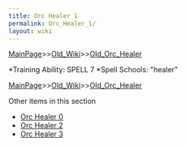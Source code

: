 ```yaml
---
title: Orc Healer 1
permalink: Orc_Healer_1/
layout: wiki
---
```


[MainPage](/keeperrl_wiki/ "wikilink")>>[Old_Wiki](/keeperrl_wiki/Old_Wiki "wikilink")>>[Old_Orc_Healer](/keeperrl_wiki/Old_Orc_Healer "wikilink")






*Training Ability: SPELL 7 
*Spell Schools: &quot;healer&quot;

[MainPage](/keeperrl_wiki/ "wikilink")>>[Old_Wiki](/keeperrl_wiki/Old_Wiki "wikilink")>>[Old_Orc_Healer](/keeperrl_wiki/Old_Orc_Healer "wikilink")

Other items in this section
-    [Orc Healer 0](/keeperrl_wiki/Orc_Healer_0 "wikilink")
-    [Orc Healer 2](/keeperrl_wiki/Orc_Healer_2 "wikilink")
-    [Orc Healer 3](/keeperrl_wiki/Orc_Healer_3 "wikilink")
